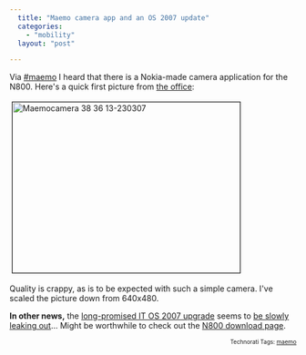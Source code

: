 ```yaml
---
  title: "Maemo camera app and an OS 2007 update"
  categories: 
    - "mobility"
  layout: "post"

---
```

Via <a href="http://test.maemo.org/support/irc.html">#maemo</a> I heard that there is a Nokia-made camera application for the N800. Here's a quick first picture from <a href="http://beta.plazes.com/plaze/8703e6abbdf27e13fd548fc1c8c79275/">the office</a>:

<img src="http://bergie.iki.fi/midcom-serveattachmentguid-82813edad94511db847ec393c931e398e398/maemocamera_38_36_13-230307.jpg" height="300" width="400" border="1" hspace="4" vspace="4" alt="Maemocamera 38 36 13-230307" /><span style="font-size:0pt;">
</span>

Quality is crappy, as is to be expected with such a simple camera. I've scaled the picture down from 640x480.

<strong>In other news,</strong> the <a href="http://jaaksi.blogspot.com/2007/02/high-level-roadmap.html">long-promised IT OS 2007 upgrade</a> seems to <a href="http://europe.nokia.com/link?cid=PLAIN_TEXT_80293">be slowly leaking out</a>... Might be worthwhile to check out the <a href="http://maemo.org/downloads/Nokia_N800_OS.php">N800 download page</a>.

<!-- technorati tags start --><p style="text-align:right;font-size:10px;">Technorati Tags: <a href="http://www.technorati.com/tag/maemo" rel="tag">maemo</a></p><!-- technorati tags end -->